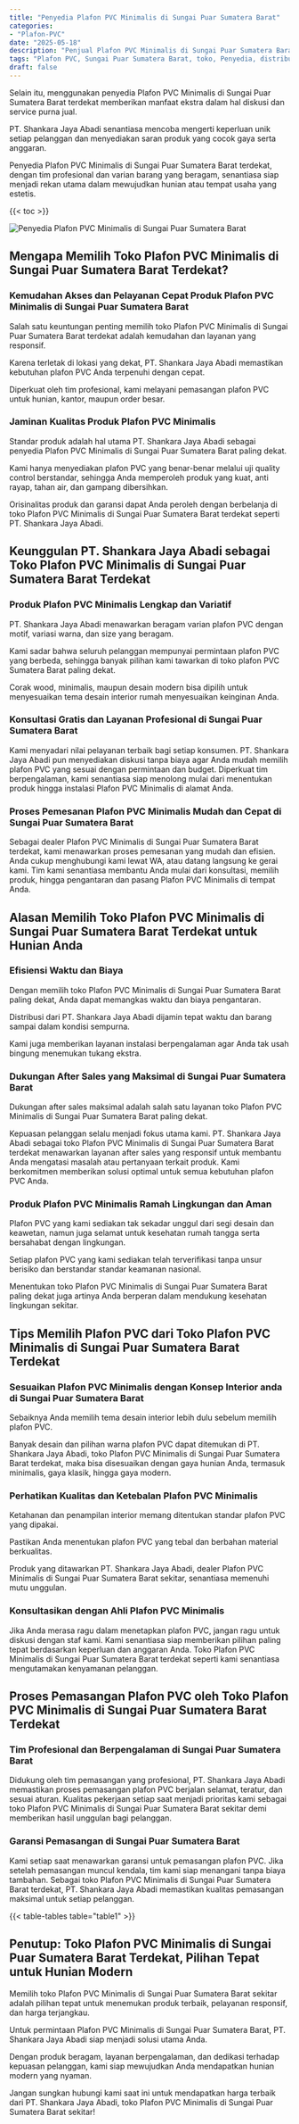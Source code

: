 ```yaml
---
title: "Penyedia Plafon PVC Minimalis di Sungai Puar Sumatera Barat"
categories: 
- "Plafon-PVC"
date: "2025-05-18"
description: "Penjual Plafon PVC Minimalis di Sungai Puar Sumatera Barat untuk hunian, kantor, serta ritel. Produk berkualitas, variasi motif, warna elegan, dengan servis pemasangan dikerjakan oleh teknisi ahli dan garansi resmi!|Servis distribusi Plafon PVC Minimalis di Sungai Puar Sumatera Barat untuk keperluan hunian, kantor, atau gerai, beserta plafon terbaik dan penempatan oleh tenaga ahli ahli serta garansi resmi.|Alternatif Plafon PVC Minimalis di Sungai Puar Sumatera Barat yang terbukti bagi tempat tinggal, perkantoran, serta toko, dengan plafon unggulan dan pemasangan ditangani oleh teknisi profesional dan garansi resmi.|Penjualan Plafon PVC Minimalis di Sungai Puar Sumatera Barat untuk tempat tinggal, kantor, dan ritel, beserta material terbaik dan pemasangan dikerjakan oleh teknisi ahli, disertai beserta garansi resmi.}"
tags: "Plafon PVC, Sungai Puar Sumatera Barat, toko, Penyedia, distributor"
draft: false
---
```


Selain itu, menggunakan penyedia Plafon PVC Minimalis di Sungai Puar Sumatera Barat terdekat memberikan manfaat ekstra dalam hal diskusi dan service purna jual.

PT. Shankara Jaya Abadi senantiasa mencoba mengerti keperluan unik setiap pelanggan dan menyediakan saran produk yang cocok gaya serta anggaran.

Penyedia Plafon PVC Minimalis di Sungai Puar Sumatera Barat terdekat, dengan tim profesional dan varian barang yang beragam, senantiasa siap menjadi rekan utama dalam mewujudkan hunian atau tempat usaha yang estetis.

{{< toc >}}

![Penyedia Plafon PVC Minimalis di Sungai Puar Sumatera Barat](/images/Plafon-PVC/Penyedia-Plafon-PVC-Minimalis-di-Sungai-Puar-Sumatera-Barat.png)


## Mengapa Memilih Toko Plafon PVC Minimalis di Sungai Puar Sumatera Barat Terdekat?

### Kemudahan Akses dan Pelayanan Cepat Produk Plafon PVC Minimalis di Sungai Puar Sumatera Barat

Salah satu keuntungan penting memilih toko Plafon PVC Minimalis di Sungai Puar Sumatera Barat terdekat adalah kemudahan dan layanan yang responsif.

Karena terletak di lokasi yang dekat, PT. Shankara Jaya Abadi memastikan kebutuhan plafon PVC Anda terpenuhi dengan cepat.

Diperkuat oleh tim profesional, kami melayani pemasangan plafon PVC untuk hunian, kantor, maupun order besar.

### Jaminan Kualitas Produk Plafon PVC Minimalis

Standar produk adalah hal utama PT. Shankara Jaya Abadi sebagai penyedia Plafon PVC Minimalis di Sungai Puar Sumatera Barat paling dekat.

Kami hanya menyediakan plafon PVC yang benar-benar melalui uji quality control berstandar, sehingga Anda memperoleh produk yang kuat, anti rayap, tahan air, dan gampang dibersihkan.

Orisinalitas produk dan garansi dapat Anda peroleh dengan berbelanja di toko Plafon PVC Minimalis di Sungai Puar Sumatera Barat terdekat seperti PT. Shankara Jaya Abadi.

## Keunggulan PT. Shankara Jaya Abadi sebagai Toko Plafon PVC Minimalis di Sungai Puar Sumatera Barat Terdekat

### Produk Plafon PVC Minimalis Lengkap dan Variatif

PT. Shankara Jaya Abadi menawarkan beragam varian plafon PVC dengan motif, variasi warna, dan size yang beragam.

Kami sadar bahwa seluruh pelanggan mempunyai permintaan plafon PVC yang berbeda, sehingga banyak pilihan kami tawarkan di toko plafon PVC Sumatera Barat paling dekat.

Corak wood, minimalis, maupun desain modern bisa dipilih untuk menyesuaikan tema desain interior rumah menyesuaikan keinginan Anda.

### Konsultasi Gratis dan Layanan Profesional di Sungai Puar Sumatera Barat

Kami menyadari nilai pelayanan terbaik bagi setiap konsumen. PT. Shankara Jaya Abadi pun menyediakan diskusi tanpa biaya agar Anda mudah memilih plafon PVC yang sesuai dengan permintaan dan budget. Diperkuat tim berpengalaman, kami senantiasa siap menolong mulai dari menentukan produk hingga instalasi Plafon PVC Minimalis di alamat Anda.

### Proses Pemesanan Plafon PVC Minimalis Mudah dan Cepat di Sungai Puar Sumatera Barat

Sebagai dealer Plafon PVC Minimalis di Sungai Puar Sumatera Barat terdekat, kami menawarkan proses pemesanan yang mudah dan efisien. Anda cukup menghubungi kami lewat WA, atau datang langsung ke gerai kami. Tim kami senantiasa membantu Anda mulai dari konsultasi, memilih produk, hingga pengantaran dan pasang Plafon PVC Minimalis di tempat Anda.

## Alasan Memilih Toko Plafon PVC Minimalis di Sungai Puar Sumatera Barat Terdekat untuk Hunian Anda

### Efisiensi Waktu dan Biaya

Dengan memilih toko Plafon PVC Minimalis di Sungai Puar Sumatera Barat paling dekat, Anda dapat memangkas waktu dan biaya pengantaran.

Distribusi dari PT. Shankara Jaya Abadi dijamin tepat waktu dan barang sampai dalam kondisi sempurna.

Kami juga memberikan layanan instalasi berpengalaman agar Anda tak usah bingung menemukan tukang ekstra.

### Dukungan After Sales yang Maksimal di Sungai Puar Sumatera Barat

Dukungan after sales maksimal adalah salah satu layanan toko Plafon PVC Minimalis di Sungai Puar Sumatera Barat paling dekat.

Kepuasan pelanggan selalu menjadi fokus utama kami. PT. Shankara Jaya Abadi sebagai toko Plafon PVC Minimalis di Sungai Puar Sumatera Barat terdekat menawarkan layanan after sales yang responsif untuk membantu Anda mengatasi masalah atau pertanyaan terkait produk. Kami berkomitmen memberikan solusi optimal untuk semua kebutuhan plafon PVC Anda.

### Produk Plafon PVC Minimalis Ramah Lingkungan dan Aman

Plafon PVC yang kami sediakan tak sekadar unggul dari segi desain dan keawetan, namun juga selamat untuk kesehatan rumah tangga serta bersahabat dengan lingkungan.

Setiap plafon PVC yang kami sediakan telah terverifikasi tanpa unsur berisiko dan berstandar standar keamanan nasional.

Menentukan toko Plafon PVC Minimalis di Sungai Puar Sumatera Barat paling dekat juga artinya Anda berperan dalam mendukung kesehatan lingkungan sekitar.

## Tips Memilih Plafon PVC dari Toko Plafon PVC Minimalis di Sungai Puar Sumatera Barat Terdekat

### Sesuaikan Plafon PVC Minimalis dengan Konsep Interior anda di Sungai Puar Sumatera Barat

Sebaiknya Anda memilih tema desain interior lebih dulu sebelum memilih plafon PVC.

Banyak desain dan pilihan warna plafon PVC dapat ditemukan di PT. Shankara Jaya Abadi, toko Plafon PVC Minimalis di Sungai Puar Sumatera Barat terdekat, maka bisa disesuaikan dengan gaya hunian Anda, termasuk minimalis, gaya klasik, hingga gaya modern.

### Perhatikan Kualitas dan Ketebalan Plafon PVC Minimalis

Ketahanan dan penampilan interior memang ditentukan standar plafon PVC yang dipakai.

Pastikan Anda menentukan plafon PVC yang tebal dan berbahan material berkualitas.

Produk yang ditawarkan PT. Shankara Jaya Abadi, dealer Plafon PVC Minimalis di Sungai Puar Sumatera Barat sekitar, senantiasa memenuhi mutu unggulan.

### Konsultasikan dengan Ahli Plafon PVC Minimalis

Jika Anda merasa ragu dalam menetapkan plafon PVC, jangan ragu untuk diskusi dengan staf kami. Kami senantiasa siap memberikan pilihan paling tepat berdasarkan keperluan dan anggaran Anda. Toko Plafon PVC Minimalis di Sungai Puar Sumatera Barat terdekat seperti kami senantiasa mengutamakan kenyamanan pelanggan.

## Proses Pemasangan Plafon PVC oleh Toko Plafon PVC Minimalis di Sungai Puar Sumatera Barat Terdekat

### Tim Profesional dan Berpengalaman di Sungai Puar Sumatera Barat

Didukung oleh tim pemasangan yang profesional, PT. Shankara Jaya Abadi memastikan proses pemasangan plafon PVC berjalan selamat, teratur, dan sesuai aturan. Kualitas pekerjaan setiap saat menjadi prioritas kami sebagai toko Plafon PVC Minimalis di Sungai Puar Sumatera Barat sekitar demi memberikan hasil unggulan bagi pelanggan.

### Garansi Pemasangan di Sungai Puar Sumatera Barat

Kami setiap saat menawarkan garansi untuk pemasangan plafon PVC. Jika setelah pemasangan muncul kendala, tim kami siap menangani tanpa biaya tambahan. Sebagai toko Plafon PVC Minimalis di Sungai Puar Sumatera Barat terdekat, PT. Shankara Jaya Abadi memastikan kualitas pemasangan maksimal untuk setiap pelanggan.

{{< table-tables table="table1" >}}

## Penutup: Toko Plafon PVC Minimalis di Sungai Puar Sumatera Barat Terdekat, Pilihan Tepat untuk Hunian Modern

Memilih toko Plafon PVC Minimalis di Sungai Puar Sumatera Barat sekitar adalah pilihan tepat untuk menemukan produk terbaik, pelayanan responsif, dan harga terjangkau.

Untuk permintaan Plafon PVC Minimalis di Sungai Puar Sumatera Barat, PT. Shankara Jaya Abadi siap menjadi solusi utama Anda.

Dengan produk beragam, layanan berpengalaman, dan dedikasi terhadap kepuasan pelanggan, kami siap mewujudkan Anda mendapatkan hunian modern yang nyaman.

Jangan sungkan hubungi kami saat ini untuk mendapatkan harga terbaik dari PT. Shankara Jaya Abadi, toko Plafon PVC Minimalis di Sungai Puar Sumatera Barat sekitar!